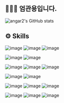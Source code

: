 ## 👨🏽‍💻 엄관용입니다.

![angar2's GitHub stats](https://github-readme-stats.vercel.app/api?username=angar2&show_icons=true&theme=algolia)


## ⚙ Skills

![image](https://user-images.githubusercontent.com/100769423/190113051-d1423fbb-55e3-4575-ac8a-38c823d6133d.png)
![image](https://user-images.githubusercontent.com/100769423/190113214-eff09940-c07b-48b9-b064-011a6f3e3537.png)
![image](https://user-images.githubusercontent.com/100769423/190113260-7df9599d-dceb-454c-a5e9-f99218314ded.png)

![image](https://user-images.githubusercontent.com/100769423/190114201-67660c8a-5ad1-4173-9657-28c1225cdd96.png)
![image](https://user-images.githubusercontent.com/100769423/190113324-ef69b557-ac6b-468c-a513-1835c273526f.png)

![image](https://user-images.githubusercontent.com/100769423/190113399-082eff96-b285-4d4a-b171-09c7fdb81beb.png)
![image](https://user-images.githubusercontent.com/100769423/190113560-d3528212-3fcf-4392-8731-3b7b106b886e.png)
![image](https://user-images.githubusercontent.com/100769423/190113635-13e75298-53bf-45c1-9be8-b667610ac0f0.png)

![image](https://user-images.githubusercontent.com/100769423/190113707-53d9f1da-cf89-4e17-a117-2061e585bdbf.png)
![image](https://user-images.githubusercontent.com/100769423/190113743-43e8b971-c60c-4e5b-a400-9a7eeeacbd98.png)

![image](https://user-images.githubusercontent.com/100769423/190114000-853e0475-3416-4330-8ea5-63e4b29122e8.png)
![image](https://user-images.githubusercontent.com/100769423/190113953-0860f85f-1bd1-421a-9488-cbe968d3f901.png)
![image](https://user-images.githubusercontent.com/100769423/190113972-a85af97e-62ed-4472-8489-9a7f5be09339.png)

![image](https://user-images.githubusercontent.com/100769423/190113815-b861c949-e113-43aa-baa8-7a9b86c5bdd4.png)
![image](https://user-images.githubusercontent.com/100769423/190113851-1b7b4750-071c-4614-a4a7-8db2114e4eef.png)
![image](https://user-images.githubusercontent.com/100769423/190113904-79ad2282-9d0d-42f7-8e26-b70e87455590.png)




<!--
**angar2/angar2** is a ✨ _special_ ✨ repository because its `README.md` (this file) appears on your GitHub profile.

Here are some ideas to get you started:

- 🔭 I’m currently working on ...
- 🌱 I’m currently learning ...
- 👯 I’m looking to collaborate on ...
- 🤔 I’m looking for help with ...
- 💬 Ask me about ...
- 📫 How to reach me: ...
- 😄 Pronouns: ...
- ⚡ Fun fact: ...
-->
